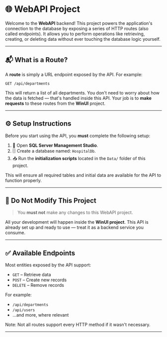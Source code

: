 # 🌐 WebAPI Project

Welcome to the **WebAPI** backend! This project powers the application's connection to the database by exposing a series of HTTP routes (also called endpoints). It allows you to perform operations like retrieving, creating, or deleting data without ever touching the database logic yourself.

---

## 📬 What is a Route?

A **route** is simply a URL endpoint exposed by the API. For example:

```
GET /api/departments
```

This will return a list of all departments. You don't need to worry about how the data is fetched — that's handled inside this API. Your job is to **make requests** to these routes from the **WinUI** project.

---

## ⚙️ Setup Instructions

Before you start using the API, you **must** complete the following setup:

1. 🔧 Open **SQL Server Management Studio**.
2. 🗄️ Create a database named: `HospitalDb`.
3. 📥 Run the **initialization scripts** located in the `Data/` folder of this project.

This will ensure all required tables and initial data are available for the API to function properly.

---

## 🚫 Do Not Modify This Project

> You **must not** make any changes to this WebAPI project.  

All your development will happen inside the **WinUI project**. This API is already set up and ready to use — treat it as a backend service you consume.

---

## ✅ Available Endpoints

Most entities exposed by the API support:

- `GET` – Retrieve data
- `POST` – Create new records
- `DELETE` – Remove records

For example:

- `/api/departments`
- `/api/users`
- ...and more, where relevant

Note: Not all routes support every HTTP method if it wasn't necessary.

---
